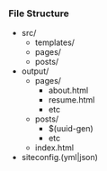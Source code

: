 ### File Structure

* src/
    * templates/
    * pages/
    * posts/
* output/
    * pages/
        * about.html
        * resume.html
        * etc
    * posts/
        * $(uuid-gen)
        * etc
    * index.html
* siteconfig.(yml|json)
